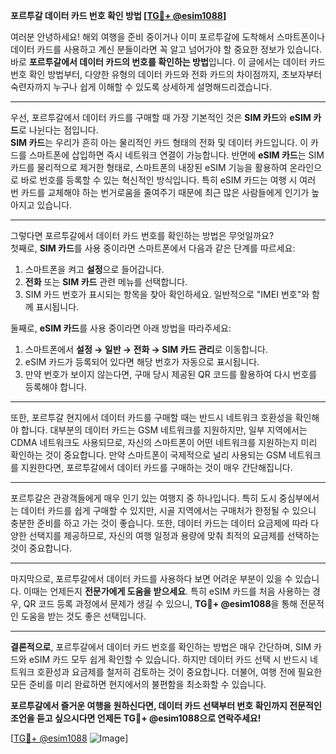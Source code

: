 **포르투갈 데이터 카드 번호 확인 방법 [[TG💪+ @esim1088](https://t.me/s/esim1088)]**

여러분 안녕하세요! 해외 여행을 준비 중이거나 이미 포르투갈에 도착해서 스마트폰이나 데이터 카드를 사용하고 계신 분들이라면 꼭 알고 넘어가야 할 중요한 정보가 있습니다. 바로 **포르투갈에서 데이터 카드의 번호를 확인하는 방법**입니다. 이 글에서는 데이터 카드 번호 확인 방법부터, 다양한 유형의 데이터 카드와 전화 카드의 차이점까지, 초보자부터 숙련자까지 누구나 쉽게 이해할 수 있도록 상세하게 설명해드리겠습니다.

---

우선, 포르투갈에서 데이터 카드를 구매할 때 가장 기본적인 것은 **SIM 카드**와 **eSIM 카드**로 나뉜다는 점입니다.  
**SIM 카드**는 우리가 흔히 아는 물리적인 카드 형태의 전화 및 데이터 카드입니다. 이 카드를 스마트폰에 삽입하면 즉시 네트워크 연결이 가능합니다. 반면에 **eSIM 카드**는 SIM 카드를 물리적으로 제거한 형태로, 스마트폰의 내장된 eSIM 기능을 활용하여 온라인으로 바로 번호를 등록할 수 있는 혁신적인 방식입니다. 특히 eSIM 카드는 여행 시 여러 번 카드를 교체해야 하는 번거로움을 줄여주기 때문에 최근 많은 사람들에게 인기가 높아지고 있습니다.

---

그렇다면 포르투갈에서 데이터 카드 번호를 확인하는 방법은 무엇일까요?  
첫째로, **SIM 카드**를 사용 중이라면 스마트폰에서 다음과 같은 단계를 따르세요:  
1. 스마트폰을 켜고 **설정**으로 들어갑니다.  
2. **전화** 또는 **SIM 카드** 관련 메뉴를 선택합니다.  
3. SIM 카드 번호가 표시되는 항목을 찾아 확인하세요. 일반적으로 "IMEI 번호"와 함께 표시됩니다.  

둘째로, **eSIM 카드**를 사용 중이라면 아래 방법을 따라주세요:  
1. 스마트폰에서 **설정 → 일반 → 전화 → SIM 카드 관리**로 이동합니다.  
2. eSIM 카드가 등록되어 있다면 해당 번호가 자동으로 표시됩니다.  
3. 만약 번호가 보이지 않는다면, 구매 당시 제공된 QR 코드를 활용하여 다시 번호를 등록해야 합니다.  

---

또한, 포르투갈 현지에서 데이터 카드를 구매할 때는 반드시 네트워크 호환성을 확인해야 합니다. 대부분의 데이터 카드는 GSM 네트워크를 지원하지만, 일부 지역에서는 CDMA 네트워크도 사용되므로, 자신의 스마트폰이 어떤 네트워크를 지원하는지 미리 확인하는 것이 중요합니다. 만약 스마트폰이 국제적으로 널리 사용되는 GSM 네트워크를 지원한다면, 포르투갈에서 데이터 카드를 구매하는 것이 매우 간단해집니다.

---

포르투갈은 관광객들에게 매우 인기 있는 여행지 중 하나입니다. 특히 도시 중심부에서는 데이터 카드를 쉽게 구매할 수 있지만, 시골 지역에서는 구매처가 한정될 수 있으니 충분한 준비를 하고 가는 것이 좋습니다. 또한, 데이터 카드는 데이터 요금제에 따라 다양한 선택지를 제공하므로, 자신의 여행 일정과 용량에 맞춰 최적의 요금제를 선택하는 것이 중요합니다.

---

마지막으로, 포르투갈에서 데이터 카드를 사용하다 보면 어려운 부분이 있을 수 있습니다. 이때는 언제든지 **전문가에게 도움을 받으세요**. 특히 eSIM 카드를 처음 사용하는 경우, QR 코드 등록 과정에서 문제가 생길 수 있으니, **TG💪+ @esim1088**을 통해 전문적인 도움을 받는 것도 좋은 선택입니다.

---

**결론적으로**, 포르투갈에서 데이터 카드 번호를 확인하는 방법은 매우 간단하며, SIM 카드와 eSIM 카드 모두 쉽게 확인할 수 있습니다. 하지만 데이터 카드 선택 시 반드시 네트워크 호환성과 요금제를 철저히 검토하는 것이 중요합니다. 더불어, 여행 전에 필요한 모든 준비를 미리 완료하면 현지에서의 불편함을 최소화할 수 있습니다.

**포르투갈에서 즐거운 여행을 원하신다면, 데이터 카드 선택부터 번호 확인까지 전문적인 조언을 듣고 싶으시다면 언제든 **TG💪+ @esim1088**으로 연락주세요!**

[[TG💪+ @esim1088](https://t.me/s/esim1088) ![Image](https://i.postimg.cc/Y0z9fWf4/image.png)]